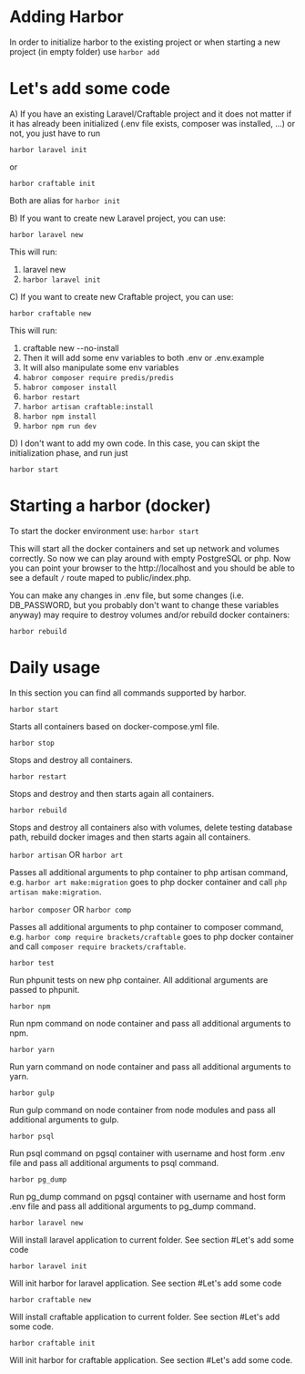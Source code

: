 # Adding Harbor #

In order to initialize harbor to the existing project or when starting a new project (in empty folder) use
`harbor add`

# Let's add some code #

A) If you have an existing Laravel/Craftable project and it does not matter if it has already been initialized (.env file exists, composer was installed, ...) or not, you just have to run

`harbor laravel init`

or

<!-- This will run:
`cp .env.example .env`
make some some changes to .env file (setting correct DB_HOST and use PostgreSQL over MySQL)
`habror composer require predis/predis`
`habror composer install`
`harbor artisan key:generate`
`harbor restart`
`harbor artisan migrate`
`harbor npm install`
`harbor npm run dev`-->

`harbor craftable init`

Both are alias for `harbor init`

B) If you want to create new Laravel project, you can use:

`harbor laravel new`

This will run:
1) laravel new
2) `harbor laravel init`

C) If you want to create new Craftable project, you can use:

`harbor craftable new`

This will run:
1) craftable new --no-install
2) Then it will add some env variables to both .env or .env.example
3) It will also manipulate some env variables
4) `habror composer require predis/predis`
5) `habror composer install`
6) `harbor restart`
7) `harbor artisan craftable:install`
8) `harbor npm install`
9) `harbor npm run dev`

D) I don't want to add my own code. In this case, you can skipt the initialization phase, and run just

`harbor start` 

# Starting a harbor (docker) #

To start the docker environment use:
`harbor start`

This will start all the docker containers and set up network and volumes correctly. So now we can play around with empty PostgreSQL or php. Now you can point your browser to the http://localhost and you should be able to see a default `/` route maped to public/index.php.

You can make any changes in .env file, but some changes (i.e. DB_PASSWORD, but you probably don't want to change these variables anyway) may require to destroy volumes and/or rebuild docker containers:

`harbor rebuild`

# Daily usage #

In this section you can find all commands supported by harbor.

`harbor start`

Starts all containers based on docker-compose.yml file.

`harbor stop`

Stops and destroy all containers.

`harbor restart`

Stops and destroy and then starts again all containers.

`harbor rebuild`

Stops and destroy all containers also with volumes, delete testing database path, rebuild docker images and then starts again all containers.

`harbor artisan` OR `harbor art`

Passes all additional arguments to php container to php artisan command, e.g. `harbor art make:migration` goes to php docker container and call `php artisan make:migration`.

`harbor composer` OR `harbor comp`

Passes all additional arguments to php container to composer command, e.g. `harbor comp require brackets/craftable` goes to php docker container and call `composer require brackets/craftable`.

`harbor test`

Run phpunit tests on new php container. All additional arguments are passed to phpunit.

`harbor npm`

Run npm command on node container and pass all additional arguments to npm.

`harbor yarn`

Run yarn command on node container and pass all additional arguments to yarn.

`harbor gulp`

Run gulp command on node container from node modules and pass all additional arguments to gulp.

`harbor psql`

Run psql command on pgsql container with username and host form .env file and pass all additional arguments to psql command.

`harbor pg_dump`

Run pg_dump command on pgsql container with username and host form .env file and pass all additional arguments to pg_dump command.

`harbor laravel new`

Will install laravel application to current folder. See section #Let's add some code

`harbor laravel init`

Will init harbor for laravel application. See section #Let's add some code

`harbor craftable new`

Will install craftable application to current folder. See section #Let's add some code.

`harbor craftable init`

Will init harbor for craftable application. See section #Let's add some code.













